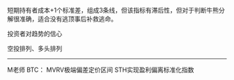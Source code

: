 短期持有者成本+1个标准差，组成3条线，但该指标有滞后性，但对于判断牛熊分解很准确，适合没有逃顶事后补救逃命。

投资者对趋势的信心

空投排列、多头排列


---
M老师
BTC：
MVRV极端偏差定价区间
STH实现盈利偏离标准化指数